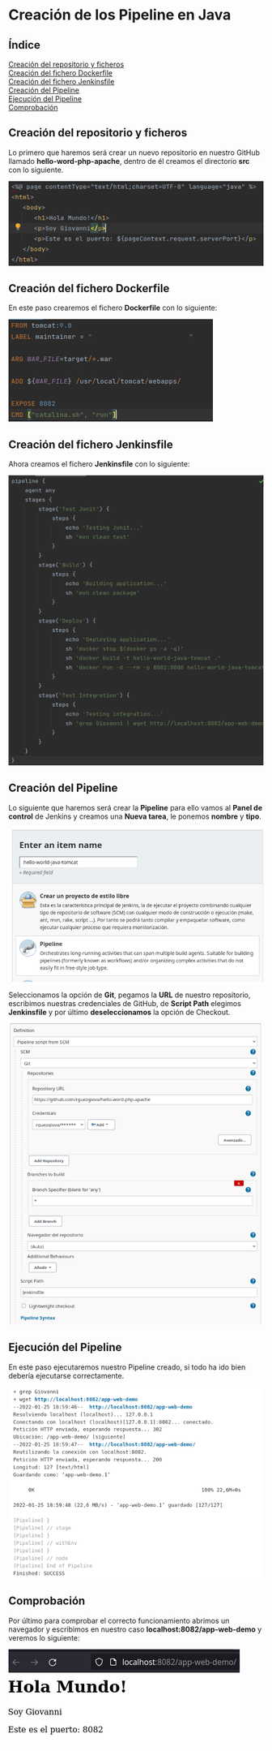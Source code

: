 # **Creación de los Pipeline en Java**

## **Índice**
[Creación del repositorio y ficheros](#id1)<br>
[Creación del fichero Dockerfile](#id2)<br>
[Creación del fichero Jenkinsfile](#id3)<br>
[Creación del Pipeline](#id4)<br>
[Ejecución del Pipeline](#id5)<br>
[Comprobación](#id6)

## **Creación del repositorio y ficheros**<a name="id1"></a>
Lo primero que haremos será crear un nuevo repositorio en nuestro GitHub llamado **hello-word-php-apache**, dentro de él creamos el directorio **src** con lo siguiente.

![index.php](img/jenkins-tomcat/1.png)

## **Creación del fichero Dockerfile**<a name="id2"></a>
En este paso crearemos el fichero **Dockerfile** con lo siguiente:

![Dockerfile](img/jenkins-tomcat/2.png)

## **Creación del fichero Jenkinsfile**<a name="id3"></a>
Ahora creamos el fichero **Jenkinsfile** con lo siguiente:

![Jenkinsfile](img/jenkins-tomcat/3.png)

## **Creación del Pipeline**<a name="id4"></a>
Lo siguiente que haremos será crear la **Pipeline** para ello vamos al **Panel de control** de Jenkins y creamos una **Nueva tarea**, le ponemos **nombre** y **tipo**.

![Creación Pipeline](img/jenkins-tomcat/4.png)

Seleccionamos la opción de **Git**, pegamos la **URL** de nuestro repositorio, escribimos nuestras credenciales de GitHub, de **Script Path** elegimos **Jenkinsfile** y por último **deseleccionamos** la opción de Checkout.

![Opciones Pipeline](img/jenkins-tomcat/5.png)

## **Ejecución del Pipeline**<a name="id5"></a>
En este paso ejecutaremos nuestro Pipeline creado, si todo ha ido bien debería ejecutarse correctamente.

![Ejecución Pipeline](img/jenkins-tomcat/6.png)

## **Comprobación**<a name="id6"></a>
Por último para comprobar el correcto funcionamiento abrimos un navegador y escribimos en nuestro caso **localhost:8082/app-web-demo** y veremos lo siguiente:

![Comprobación](img/jenkins-tomcat/7.png)
